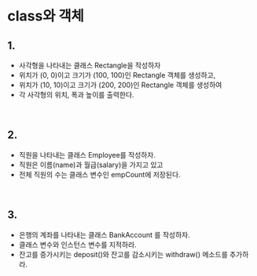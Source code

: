 # class와 객체
## 1. 
- 사각형을 나타내는 클래스 Rectangle을 작성하자
- 위치가 (0, 0)이고 크기가 (100, 100)인 Rectangle 객체를 생성하고,
- 위치가 (10, 10)이고 크기가 (200, 200)인 Rectangle 객체를 생성하여
- 각 사각형의 위치, 폭과 높이를 출력한다. 

<br>

## 2.
- 직원을 나타내는 클래스 Employee를 작성하자.
- 직원은 이름(name)과 월급(salary)을 가지고 있고 
- 전체 직원의 수는 클래스 변수인 empCount에 저장된다.

<br>

## 3.
- 은행의 계좌를 나타내는 클래스 BankAccount 를 작성하자.
- 클래스 변수와 인스턴스 변수를 지적하라.
- 잔고를 증가시키는 deposit()와 잔고를 감소시키는 withdraw() 메소드를 추가하라. 